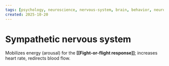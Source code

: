 ```yaml
---
tags: [psychology, neuroscience, nervous-system, brain, behavior, neurotransmitters]
created: 2025-10-20
---
```

# Sympathetic nervous system

Mobilizes energy (arousal) for the **[[Fight-or-flight response]]**; increases heart rate, redirects blood flow.
